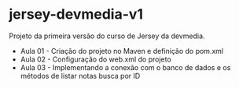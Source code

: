 # jersey-devmedia-v1
Projeto da primeira versão do curso de Jersey da devmedia.

- Aula 01 - Criação do projeto no Maven e definição do pom.xml
- Aula 02 - Configuração do web.xml do projeto
- Aula 03 - Implementando a conexão com o banco de dados e os métodos de listar notas busca por ID
